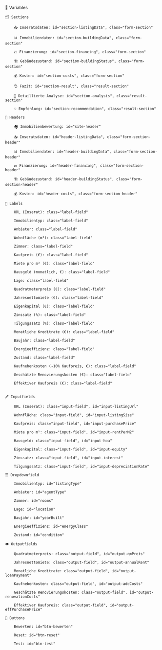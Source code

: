 🔢 Variables

			
	🗂️ Sections

		📥 Inseratsdaten: id="section-listingData", class="form-section"

		📊 Immobiliendaten: id="section-buildingData", class="form-section"
		
		💶 Finanzierung: id="section-financing", class="form-section"

		🏗️ Gebäudezustand: id="section-buildingStatus", class="form-section"
		
		💰 Kosten: id="section-costs", class="form-section"
		
		👌 Fazit: id="section-result", class="result-section"
		
		🔬 Detaillierte Analyse: id="section-analysis", class="result-section"
		
		💡 Empfehlung: id="section-recommendation", class="result-section"

	📰 Headers

		🏘️ Immobilienbewertung: id="site-header"

		📥 Inseratsdaten: id="header-listingData", class="form-section-header"

		📊 Immobiliendaten: id="header-buildingData", class="form-section-header"
			
		💶 Finanzierung: id="header-financing", class="form-section-header"

		🏗️ Gebäudezustand: id="header-buildingStatus", class="form-section-header"
			
		💰 Kosten: id="header-costs", class="form-section-header"
			
	📜 Labels
			
		URL (Inserat): class="label-field"
		
		Immobilientyp: class="label-field"

		Anbieter: class="label-field"
		
		Wohnfläche (m²): class="label-field"
		
		Zimmer: class="label-field"
		
		Kaufpreis (€): class="label-field"
		
		Miete pro m² (€): class="label-field"
		
		Hausgeld (monatlich, €): class="label-field"
		
		Lage: class="label-field" 
		
		Quadratmeterpreis (€): class="label-field"
		
		Jahresnettomiete (€): class="label-field"
		
		Eigenkapital (€): class="label-field"
		
		Zinssatz (%): class="label-field"
		
		Tilgungssatz (%): class="label-field"
		
		Monatliche Kreditrate (€): class="label-field"
		
		Baujahr: class="label-field"
		
		Energieeffizienz: class="label-field" 
		
		Zustand: class="label-field" 
		
		Kaufnebenkosten (~10% Kaufpreis, €): class="label-field"
		
		Geschätzte Renovierungskosten (€): class="label-field"
		
		Effektiver Kaufpreis (€): class="label-field"
	
		
	🖊️ Inputfields

		URL (Inserat): class="input-field", id="input-listingUrl"
		
		Wohnfläche: class="input-field", id="input-listingSize"
		
		Kaufpreis: class="input-field", id="input-purchasePrice"
		
		Miete pro m²: class="input-field", id="input-rentPerM2"
		
		Hausgeld: class="input-field", id="input-hoa"
		
		Eigenkapital: class="input-field", id="input-equity"
		
		Zinssatz: class="input-field", id="input-interest"
		
		Tilgungssatz: class="input-field", id="input-depreciationRate"
		
	☰ Dropdownfield

		Immobilientyp: id="listingType"
		
		Anbieter: id="agentType"
		
		Zimmer: id="rooms"
		
		Lage: id="location"
		
		Baujahr: id="yearBuilt"
		
		Energieeffizienz: id="energyClass"
		
		Zustand: id="condition"
		
	👁️ Outputfields

		Quadratmeterpreis: class="output-field", id="output-qmPreis"
		
		Jahresnettomiete: class="output-field", id="output-annualRent"
		
		Monatliche Kreditrate: class="output-field", id="output-loanPayment"
		
		Kaufnebenkosten: class="output-field", id="output-addCosts"
		
		Geschätzte Renovierungskosten: class="output-field", id="output-renovationCosts"
		
		Effektiver Kaufpreis: class="output-field", id="output-effPurchasePrice"
		
	🔲 Buttons

		Bewerten: id="btn-bewerten"
		
		Reset: id="btn-reset"
		
		Test: id="btn-test"
		
